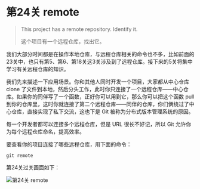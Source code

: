 
# 第24关 remote

> This project has a remote repository.  Identify it.
>
> 这个项目有一个远程仓库，找出它。

我们大部分时间都是在操作本地仓库，与远程仓库相关的命令也不多，比如前面的23关中，也只有第5、第6、第18关这3关涉及到了远程仓库。接下来的5关将集中学习有关远程仓库的知识。

我们先来描述一下应用场景。你和其他人同时开发一个项目，大家都从中心仓库 clone 了文件到本地，然后分头工作，此时你只连接了一个远程仓库——中心仓库。如果你的同伴写了一个函数，正好你可以用到它，那么你可以把这个函数 pull 到你的仓库里，这时你就连接了第二个远程仓库——同伴的仓库，你们俩绕过了中心仓库，直接实现了私下交流，这也下是 Git 被称为分布式版本管理系统的原因。

每一个开发者都可以连接多个远程仓库，但是 URL 很长不好记，所以 Git 允许你为每个远程仓库命名，提高效率。

要查看你的项目连接了哪些远程仓库，用下面的命令：

```shell
git remote
```

第24关过关画面如下：

![第24关 remote](./images/level-24-remote.png)
